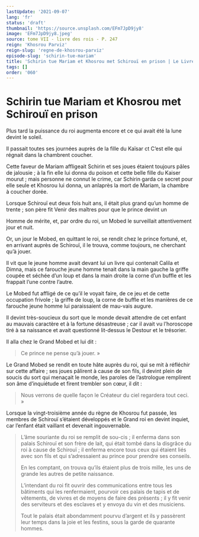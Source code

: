 ```yaml
---
lastUpdate: '2021-09-07'
lang: 'fr'
status: 'draft'
thumbnail: 'https://source.unsplash.com/EFm7JpD9jy8'
image: 'EFm7JpD9jy8.jpeg'
source: tome VII - livre des rois - P. 247
reign: 'Khosrou Parviz'
reign-slug: 'regne-de-khosrou-parviz'
episode-slug: 'schirin-tue-mariam'
title: 'Schirin tue Mariam et Khosrou met Schirouï en prison | Le Livre des Rois | Shâhnâmeh'
tags: []
order: '060'
---
```


<!-- LTeX: language=fr -->

# Schirin tue Mariam et Khosrou met Schirouï en prison

Plus tard la puissance du roi augmenta encore et ce qui avait été la lune devint le soleil.

Il passait toutes ses journées auprès de la fille du Kaïsar ct C’est elle qui régnait dans la chambrent coucher.

Cette faveur de Mariam affligeait Schirin et ses joues étaient toujours pâles de jalousie ; à la fin elle lui donna du poison et cette belle fille du Kaiser mourut ; mais personne ne connut le crime, car Schirin garda ce secret pour elle seule et Khosrou lui donna, un anlaprès la mort de Mariam, la chambre à coucher dorée.

Lorsque Schirouï eut deux fois huit ans, il était plus grand qu’un homme de trente ; son père fit Venir des maîtres pour que le prince devint un

Homme de mérite, et, par ordre du roi, un Mobed le surveillait attentivement jour et nuit.

Or, un jour le Mobed, en quittant le roi, se rendit chez le prince fortuné, et, en arrivant auprès de Schirouï, il le trouva, comme toujours, ne cherchant qu’à jouer.

Il vit que le jeune homme avait devant lui un livre qui contenait Calila et Dimna, mais ce farouche jeune homme tenait dans la main gauche la griffe coupée et séchée d’un loup et dans la main droite la corne d’un buffle et les frappait l’une contre l’autre.

Le Mobed fut affligé de ce qu’il le voyait faire, de ce jeu et de cette occupation frivole ; la griffe de loup, la corne de buffle et les manières de ce farouche jeune homme lui paraissaient de mau-vais augure.

Il devint très-soucieux du sort que le monde devait attendre de cet enfant au mauvais caractère et à la fortune désastreuse ; car il avait vu l’horoscope tiré à sa naissance et avait questionné lit-dessus le Destour et le trésorier.

Il alla chez le Grand Mobed et lui dit :

> Ce prince ne pense qu’à jouer. »

Le Grand Mobed se rendit en toute hâte auprès du roi, qui se mit à réfléchir sur cette affaire ; ses joues pâlirent à cause de son fils, il devint plein de soucis du sort qui menaçait le monde, les paroles de l’astrologue remplirent son âme d’inquiétude et firent trembler son cœur, il dit :

> Nous verrons de quelle façon le Créateur du ciel regardera tout ceci. »

Lorsque la vingt-troisième année du règne de Khosrou fut passée, les membres de Schirouï s’étaient développés et le Grand roi en devint inquiet, car l’enfant était vaillant et devenait ingouvernable.
>
> L’âme souriante du roi se remplit de sou-cis ; il enferma dans son palais Schirouï et son frère de lait, qui était tombé dans la disgrâce du roi à cause de Schirouï ; il enferma encore tous ceux qui étaient liés avec son fils et qui s’adressaient au prince pour prendre ses conseils.
>
> En les comptant, on trouva qu’ils étaient plus de trois mille, les uns de grande les autres de petite naissance.
>
> L’intendant du roi fit ouvrir des communications entre tous les bâtiments qui les renfermaient, pourvoir ces palais de tapis et de vêtements, de vivres et de moyens de faire des présents ; il y fit venir des serviteurs et des esclaves et y envoya du vin et des musiciens.
>
> Tout le palais était abondamment pourvu d’argent et ils y passèrent leur temps dans la joie et les festins, sous la garde de quarante hommes.
